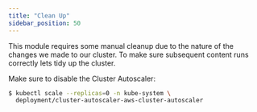 ```yaml
---
title: "Clean Up"
sidebar_position: 50
---
```


This module requires some manual cleanup due to the nature of the changes we made to our cluster. To make sure subsequent content runs correctly lets tidy up the cluster.

Make sure to disable the Cluster Autoscaler:

```bash wait=10
$ kubectl scale --replicas=0 -n kube-system \
  deployment/cluster-autoscaler-aws-cluster-autoscaler
```